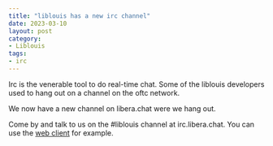 ```yaml
---
title: "liblouis has a new irc channel"
date: 2023-03-10
layout: post
category:
- Liblouis
tags:
- irc
---
```


Irc is the venerable tool to do real-time chat. Some of the liblouis
developers used to hang out on a channel on the oftc network.

We now have a new channel on libera.chat were we hang out.

Come by and talk to us on the #liblouis channel at irc.libera.chat.
You can use the [web client](https://web.libera.chat/#liblouis) for
example.

